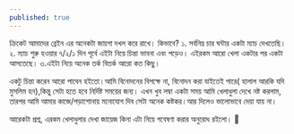 ```yaml
---
published: true
---
```

ক্রিকেট আমাদের ব্রেইন এর অনেকটা জায়গা দখল করে রাখে। 
কিভাবে?
১. সর্বনিম্ন চার ঘন্টার একটা ম্যাচ দেখতেছি।
২. ম্যাচ শুরু হওয়ার ৭/২/১ দিন পূর্বে এইটা নিয়ে চিন্তা ভাবনা এবং পড়েও। এইরকম আরো খেলা একটার পর একটা আসতেছে। 
৩.এইটা নিয়ে অনেক তর্ক বিতর্ক আরো কত কিছু। 

একটু চিন্তা করেন আরো পাবেন হইতো।আমি বিনোদনের  বিপক্ষে না, বিনোদন করা যাইতেই পারে( হালাল আরকি যদি মুসলিম হন),কিন্তু সেটা হতে হবে নির্দিষ্ট সময়ের জন্য। এখন খুব লম্বা একটা সময় আমি খেলাধুলা দেখে নষ্ট করলাম, তারপর আমি আমার কাজে/পড়াশোনায় মনোযোগ দিব সেটা অনেক কষ্টকর।আর দিলেও ভালোভাবে দেয়া যায় না। 

 আরেকটা প্রশ্ন, এরকম খেলাধুলার দেখা জায়েজ কিনা এটা নিয়ে গবেষণা করার অনুরোধ রইলো। 🤨

